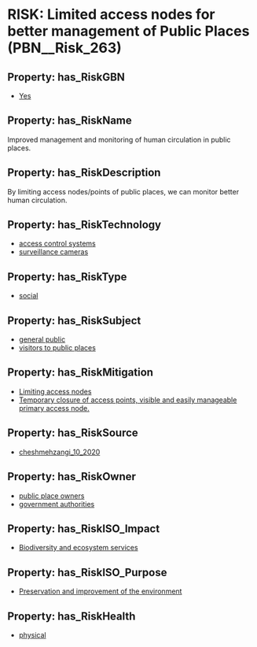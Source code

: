 # RISK: __Limited access nodes for better management of Public Places__ (PBN__Risk_263)

## Property: has_RiskGBN

* [Yes](PBN__RiskGBN_1)

## Property: has_RiskName

Improved management and monitoring of human circulation in public places.

## Property: has_RiskDescription

By limiting access nodes/points of public places, we can monitor better human circulation.

## Property: has_RiskTechnology

* [access control systems](PBN__Technology_164)
* [surveillance cameras](PBN__Technology_165)

## Property: has_RiskType

* [social](PBN__RiskType_2)

## Property: has_RiskSubject

* [general public](PBN__Stakeholder_29)
* [visitors to public places](PBN__Stakeholder_767)

## Property: has_RiskMitigation

* [Limiting access nodes](PBN__RiskMitigation_321)
* [Temporary closure of access points, visible and easily manageable primary access node.](PBN__RiskMitigation_1722)

## Property: has_RiskSource

* [cheshmehzangi_10_2020](PBN__Article_63)

## Property: has_RiskOwner

* [public place owners](PBN__Stakeholder_768)
* [government authorities](PBN__Stakeholder_302)

## Property: has_RiskISO_Impact

* [Biodiversity and ecosystem services](PBN__RiskISO_Purpose_4)

## Property: has_RiskISO_Purpose

* [Preservation and improvement of the environment](PBN__RiskISO_Impact_6)

## Property: has_RiskHealth

* [physical](PBN__RiskHealth_0)

